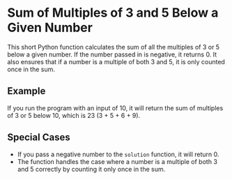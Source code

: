 # Sum of Multiples of 3 and 5 Below a Given Number

This short Python function calculates the sum of all the multiples of 3 or 5 below a given number. If the number passed in is negative, it returns 0. It also ensures that if a number is a multiple of both 3 and 5, it is only counted once in the sum.

## Example

If you run the program with an input of 10, it will return the sum of multiples of 3 or 5 below 10, which is 23 (3 + 5 + 6 + 9).

## Special Cases

- If you pass a negative number to the `solution` function, it will return 0.
- The function handles the case where a number is a multiple of both 3 and 5 correctly by counting it only once in the sum.

